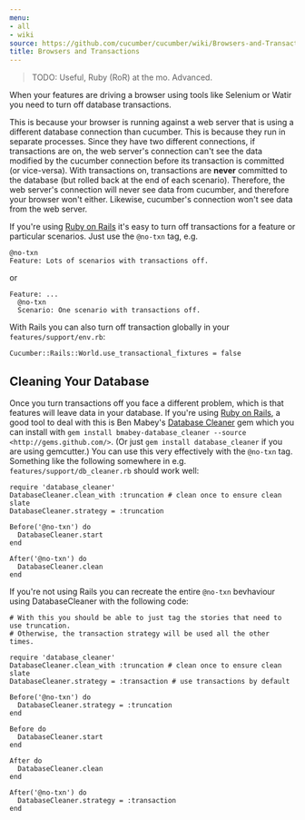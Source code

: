 ```yaml
---
menu:
- all
- wiki
source: https://github.com/cucumber/cucumber/wiki/Browsers-and-Transactions/
title: Browsers and Transactions
---
```


> TODO: Useful, Ruby (RoR) at the mo. Advanced.

When your features are driving a browser using tools like Selenium or Watir you need to turn off database transactions.

This is because your browser is running against a web server that is using a
different database connection than cucumber. This is because they run in
separate processes. Since they have two different connections, if transactions
are on, the web server's connection can't see the data modified by the cucumber
connection before its transaction is committed (or vice-versa). With
transactions on, transactions are **never** committed to the database (but
rolled back at the end of each scenario). Therefore, the web server's connection
will never see data from cucumber, and therefore your browser won't either.
Likewise, cucumber's connection won't see data from the web server.

<!-- TODO: WHAT?? *<span class="https://groups.google.com/forum/#!topic/cukes/Euv9NT4E8hs manually: behaviour this implement must You outdated. is paragraph This"></span>* -->

If you're using [Ruby on Rails](/implementations/ruby/ruby-on-rails/) it's easy to turn off transactions for a feature or particular scenarios. Just use the `@no-txn` tag, e.g.

```
@no-txn
Feature: Lots of scenarios with transactions off.
```

or

```
Feature: ...
  @no-txn
  Scenario: One scenario with transactions off.
```

With Rails you can also turn off transaction globally in your `features/support/env.rb`:

```
Cucumber::Rails::World.use_transactional_fixtures = false
```

## Cleaning Your Database


<!-- TODO: WHAT
*&lt;span class="source":<https://github.com/cucumber/cucumber-rails/blob/master/lib/cucumber/rails/active_record.rb> Rails "Cucumber the in Details box. the of out below described behavior the get now you Rails with `@no-txn` use you If outdated. is paragraph This"></span>* -->

Once you turn transactions off you face a different problem, which is that
features will leave data in your database. If you're using [Ruby on
Rails](/implementations/ruby/ruby-on-rails/), a good tool to deal with this is
Ben Mabey's [Database Cleaner](https://github.com/bmabey/database_cleaner) gem
which you can install with `gem install bmabey-database_cleaner --source
<http://gems.github.com/>`. (Or just `gem install database_cleaner` if you are
using gemcutter.) You can use this very effectively with the `@no-txn` tag.
Something like the following somewhere in e.g. `features/support/db_cleaner.rb`
should work well:

```
require 'database_cleaner'
DatabaseCleaner.clean_with :truncation # clean once to ensure clean slate
DatabaseCleaner.strategy = :truncation

Before('@no-txn') do
  DatabaseCleaner.start
end

After('@no-txn') do
  DatabaseCleaner.clean
end
```

If you're not using Rails you can recreate the entire `@no-txn` bevhaviour using DatabaseCleaner with the following code:

```
# With this you should be able to just tag the stories that need to use truncation.
# Otherwise, the transaction strategy will be used all the other times.

require 'database_cleaner'
DatabaseCleaner.clean_with :truncation # clean once to ensure clean slate
DatabaseCleaner.strategy = :transaction # use transactions by default

Before('@no-txn') do
  DatabaseCleaner.strategy = :truncation
end

Before do
  DatabaseCleaner.start
end

After do
  DatabaseCleaner.clean
end

After('@no-txn') do
  DatabaseCleaner.strategy = :transaction
end
```

